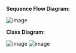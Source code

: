 




**Sequence Flow Diagram:**

![image](https://github.com/user-attachments/assets/cca35cb5-ac39-448d-8ef2-69dd943319a2)


**Class Diagram:**

![image](https://github.com/user-attachments/assets/df207b42-019e-4b6e-9bec-e8af87ca7c83)
![image](https://github.com/user-attachments/assets/2a7d24ff-5343-4643-b4e8-b83f54ab2b30)




